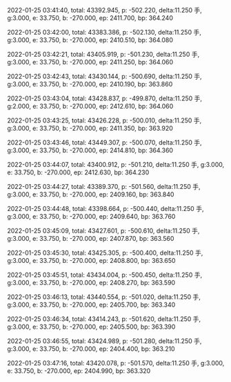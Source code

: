 2022-01-25 03:41:40, total: 43392.945, p: -502.220, delta:11.250 手, g:3.000, e: 33.750, b: -270.000, ep: 2411.700, bp: 364.240

2022-01-25 03:42:00, total: 43383.386, p: -502.130, delta:11.250 手, g:3.000, e: 33.750, b: -270.000, ep: 2410.510, bp: 364.080

2022-01-25 03:42:21, total: 43405.919, p: -501.230, delta:11.250 手, g:3.000, e: 33.750, b: -270.000, ep: 2411.250, bp: 364.060

2022-01-25 03:42:43, total: 43430.144, p: -500.690, delta:11.250 手, g:3.000, e: 33.750, b: -270.000, ep: 2410.190, bp: 363.860

2022-01-25 03:43:04, total: 43428.837, p: -499.870, delta:11.250 手, g:2.000, e: 33.750, b: -270.000, ep: 2412.610, bp: 364.060

2022-01-25 03:43:25, total: 43426.228, p: -500.010, delta:11.250 手, g:3.000, e: 33.750, b: -270.000, ep: 2411.350, bp: 363.920

2022-01-25 03:43:46, total: 43449.307, p: -500.070, delta:11.250 手, g:3.000, e: 33.750, b: -270.000, ep: 2414.810, bp: 364.360

2022-01-25 03:44:07, total: 43400.912, p: -501.210, delta:11.250 手, g:3.000, e: 33.750, b: -270.000, ep: 2412.630, bp: 364.230

2022-01-25 03:44:27, total: 43389.370, p: -501.560, delta:11.250 手, g:3.000, e: 33.750, b: -270.000, ep: 2409.160, bp: 363.840

2022-01-25 03:44:48, total: 43398.664, p: -500.440, delta:11.250 手, g:3.000, e: 33.750, b: -270.000, ep: 2409.640, bp: 363.760

2022-01-25 03:45:09, total: 43427.601, p: -500.610, delta:11.250 手, g:3.000, e: 33.750, b: -270.000, ep: 2407.870, bp: 363.560

2022-01-25 03:45:30, total: 43425.305, p: -500.400, delta:11.250 手, g:3.000, e: 33.750, b: -270.000, ep: 2408.800, bp: 363.650

2022-01-25 03:45:51, total: 43434.004, p: -500.450, delta:11.250 手, g:3.000, e: 33.750, b: -270.000, ep: 2408.270, bp: 363.590

2022-01-25 03:46:13, total: 43440.554, p: -501.020, delta:11.250 手, g:3.000, e: 33.750, b: -270.000, ep: 2405.700, bp: 363.340

2022-01-25 03:46:34, total: 43414.243, p: -501.620, delta:11.250 手, g:3.000, e: 33.750, b: -270.000, ep: 2405.500, bp: 363.390

2022-01-25 03:46:55, total: 43424.989, p: -501.280, delta:11.250 手, g:3.000, e: 33.750, b: -270.000, ep: 2404.400, bp: 363.210

2022-01-25 03:47:16, total: 43420.078, p: -501.570, delta:11.250 手, g:3.000, e: 33.750, b: -270.000, ep: 2404.990, bp: 363.320